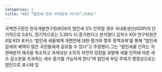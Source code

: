 ```yaml
---
categories: j
title: "KDI “법인세 인하 부자감세 아니다”…이유는"
---
```

국책연구원인 한국개발연구원(KDI)이 법인세 3% 인하할 경우 국내총생산(GDP)이 단기적으로 0.6%, 장기적으로는 3.39% 더 증가한다고 분석했다.김학수 KDI 연구위원은 4일 KDI 포커스 ‘법인세 세율체계 개편안에 대한 평가와 향후 정책과제’를 통해 “법인세 감세의 혜택이 많은 국민들에게 공유될 수 있다”고 주장했다.그는 “법인세율 인하는 자원배분의 왜곡을 축소하고 과세대상 소득의 자연적 성장을 유발해 세율 인하에 따른 세수 감소분을 초과하는 세수 증가를 가능하게 한다”며 법인세 부담 주체가 행정상으로는 법인으로 표시돼 있